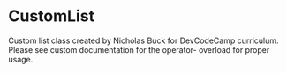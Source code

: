 # CustomList
Custom list class created by Nicholas Buck for DevCodeCamp curriculum. Please see custom documentation for the operator- overload for proper usage.
